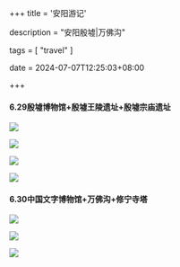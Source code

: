 +++
title = '安阳游记'

description = "安阳殷墟|万佛沟"

tags = [ "travel" ]

date = 2024-07-07T12:25:03+08:00

+++

#### 6.29殷墟博物馆+殷墟王陵遗址+殷墟宗庙遗址

![](https://pub-f40a9f95639d4cee81dcb09d9b4adf70.r2.dev/blog/2024/07/7c1f9bc47d9e61172c46e26a509c6b66.JPG)

![](https://pub-f40a9f95639d4cee81dcb09d9b4adf70.r2.dev/blog/2024/07/65edd321af72082109f365cc97a5af0d.JPG)

![](https://pub-f40a9f95639d4cee81dcb09d9b4adf70.r2.dev/blog/2024/07/08e2bdb2b4e59c82be1572251940a129.JPG)

![](https://pub-f40a9f95639d4cee81dcb09d9b4adf70.r2.dev/blog/2024/07/19f4541351dd96becdde85e17ea0271c.JPG)

#### 6.30中国文字博物馆+万佛沟+修宁寺塔

![](https://pub-f40a9f95639d4cee81dcb09d9b4adf70.r2.dev/blog/2024/07/7873e3760d9205f7584fe759d5101e26.JPG)

![](https://pub-f40a9f95639d4cee81dcb09d9b4adf70.r2.dev/blog/2024/07/35c90804865ef8ae60eda0905589de2b.JPG)

![](https://pub-f40a9f95639d4cee81dcb09d9b4adf70.r2.dev/blog/2024/07/2e0e3220b9d47ee21477abc7a46d50a2.JPG)
